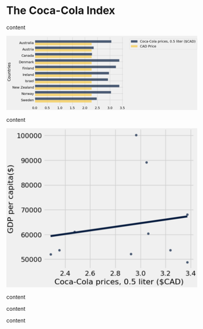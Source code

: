 # The Coca-Cola Index

content

![CAD Prices](CocaPrice.png "CAD Prices")

content

![GDP per Capita versus Price](GDPrice.png "Correlation between GDP per Capita and Price")

content

content

content
